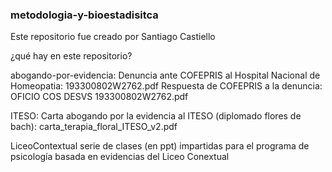 ### metodologia-y-bioestadisitca ###


Este repositorio fue creado por Santiago Castiello


¿qué hay en este repositorio?


abogando-por-evidencia:
    Denuncia ante COFEPRIS al Hospital Nacional de Homeopatia: 193300802W2762.pdf
    Respuesta de COFEPRIS a la denuncia: OFICIO COS DESVS 193300802W2762.pdf

ITESO:
    Carta abogando por la evidencia al ITESO (diplomado flores de bach): carta_terapia_floral_ITESO_v2.pdf

LiceoContextual
    serie de clases (en ppt) impartidas para el programa de psicología basada en evidencias del Liceo Conextual 



